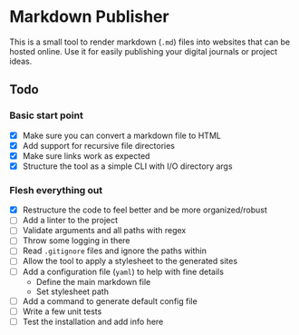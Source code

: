 # Markdown Publisher
This is a small tool to render markdown (`.md`) files into websites that can be hosted online.
Use it for easily publishing your digital journals or project ideas.

## Todo
### Basic start point
- [x] Make sure you can convert a markdown file to HTML
- [x] Add support for recursive file directories
- [x] Make sure links work as expected
- [x] Structure the tool as a simple CLI with I/O directory args

### Flesh everything out
- [x] Restructure the code to feel better and be more organized/robust
- [ ] Add a linter to the project
- [ ] Validate arguments and all paths with regex
- [ ] Throw some logging in there
- [ ] Read `.gitignore` files and ignore the paths within
- [ ] Allow the tool to apply a stylesheet to the generated sites
- [ ] Add a configuration file (`yaml`) to help with fine details
  - Define the main markdown file
  - Set stylesheet path
- [ ] Add a command to generate default config file
- [ ] Write a few unit tests
- [ ] Test the installation and add info here